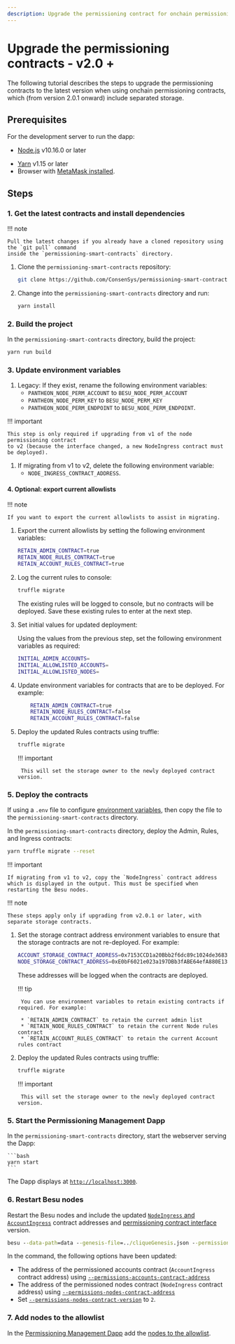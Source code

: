 ```yaml
---
description: Upgrade the permissioning contract for onchain permissioning
---
```


# Upgrade the permissioning contracts - v2.0 +

The following tutorial describes the steps to upgrade the permissioning contracts to the latest
version when using onchain permissioning contracts, which (from version 2.0.1 onward) include separated storage.

## Prerequisites

For the development server to run the dapp:

<!-- vale off -->
* [Node.js](https://nodejs.org/en/) v10.16.0 or later
<!-- vale on -->
* [Yarn](https://yarnpkg.com/en/) v1.15 or later
* Browser with [MetaMask installed](https://metamask.io/).

## Steps

### 1. Get the latest contracts and install dependencies

!!! note

    Pull the latest changes if you already have a cloned repository using the `git pull` command
    inside the `permissioning-smart-contracts` directory.

1. Clone the `permissioning-smart-contracts` repository:

    ```bash
    git clone https://github.com/ConsenSys/permissioning-smart-contracts.git
    ```

1. Change into the `permissioning-smart-contracts` directory and run:

    ```bash
    yarn install
    ```

### 2. Build the project

In the `permissioning-smart-contracts` directory, build the project:

```bash
yarn run build
```

### 3. Update environment variables

1. Legacy: If they exist, rename the following environment variables:
    * `PANTHEON_NODE_PERM_ACCOUNT` to `BESU_NODE_PERM_ACCOUNT`
    * `PANTHEON_NODE_PERM_KEY` to `BESU_NODE_PERM_KEY`
    * `PANTHEON_NODE_PERM_ENDPOINT` to `BESU_NODE_PERM_ENDPOINT`.

!!! important

    This step is only required if upgrading from v1 of the node permissioning contract
    to v2 (because the interface changed, a new NodeIngress contract must be deployed).

1. If migrating from v1 to v2, delete the following environment variable:
    * `NODE_INGRESS_CONTRACT_ADDRESS`.

#### 4. Optional: export current allowlists

!!! note

    If you want to export the current allowlists to assist in migrating.

1. Export the current allowlists by setting the following environment variables:

    ```bash
    RETAIN_ADMIN_CONTRACT=true
    RETAIN_NODE_RULES_CONTRACT=true
    RETAIN_ACCOUNT_RULES_CONTRACT=true
    ```

1. Log the current rules to console:

    ```bash
    truffle migrate
    ```

    The existing rules will be logged to console, but no contracts will be deployed. Save these existing rules to enter at the next step.

1. Set initial values for updated deployment:

    Using the values from the previous step, set the following environment variables as required:

    ```bash
    INITIAL_ADMIN_ACCOUNTS=
    INITIAL_ALLOWLISTED_ACCOUNTS=
    INITIAL_ALLOWLISTED_NODES=
    ```

1. Update environment variables for contracts that are to be deployed. For example:

    ```bash
        RETAIN_ADMIN_CONTRACT=true
        RETAIN_NODE_RULES_CONTRACT=false
        RETAIN_ACCOUNT_RULES_CONTRACT=false
    ```

1. Deploy the updated Rules contracts using truffle:

    ```bash
    truffle migrate
    ```

    !!! important

        This will set the storage owner to the newly deployed contract version.        

### 5. Deploy the contracts

If using a `.env` file to configure [environment variables](#3-update-environment-variables), then
copy the file to the `permissioning-smart-contracts` directory.

In the `permissioning-smart-contracts` directory, deploy the Admin, Rules, and Ingress
contracts:

```bash
yarn truffle migrate --reset
```

!!! important

    If migrating from v1 to v2, copy the `NodeIngress` contract address which is displayed in the output. This must be specified when restarting the Besu nodes.

!!! note

    These steps apply only if upgrading from v2.0.1 or later, with separate storage contracts.

1. Set the storage contract address environment variables to ensure that the storage contracts are not re-deployed. For example:

    ```bash
    ACCOUNT_STORAGE_CONTRACT_ADDRESS=0x7153CCD1a20Bbb2f6dc89c1024de368326EC6b4F
    NODE_STORAGE_CONTRACT_ADDRESS=0xE0bF6021e023a197DBb3fABE64efA880E13D3f4b
    ```

    These addresses will be logged when the contracts are deployed.

    !!! tip

        You can use environment variables to retain existing contracts if required. For example:

        * `RETAIN_ADMIN_CONTRACT` to retain the current admin list
        * `RETAIN_NODE_RULES_CONTRACT` to retain the current Node rules contract
        * `RETAIN_ACCOUNT_RULES_CONTRACT` to retain the current Account rules contract

1. Deploy the updated Rules contracts using truffle:

    ```bash
    truffle migrate
    ```

    !!! important

        This will set the storage owner to the newly deployed contract version.

### 5. Start the Permissioning Management Dapp

In the `permissioning-smart-contracts` directory, start the webserver serving the Dapp:

    ```bash
    yarn start
    ```

The Dapp displays at [`http://localhost:3000`](http://localhost:3000).

### 6. Restart Besu nodes

Restart the Besu nodes and include the updated [`NodeIngress` and `AccountIngress`](#4-deploy-the-contract)
contract addresses and [permissioning contract interface](../../../HowTo/Limit-Access/Specify-Perm-Version.md)
version.

```cmd
besu --data-path=data --genesis-file=../cliqueGenesis.json --permissions-accounts-contract-enabled --permissions-accounts-contract-address "0x3d49d1eF2adE060a33c6E6Aa213513A7EE9a6241" --permissions-nodes-contract-enabled  --permissions-nodes-contract-address "0x4E72770760c011647D4873f60A3CF6cDeA896CD8" --permissions-nodes-contract-version=2 --rpc-http-enabled --rpc-http-cors-origins="*" --rpc-http-api=ADMIN,ETH,NET,PERM,CLIQUE --host-allowlist="*"
```

In the command, the following options have been updated:

* The address of the permissioned accounts contract (`AccountIngress` contract address) using
    [`--permissions-accounts-contract-address`](../../../Reference/CLI/CLI-Syntax.md#permissions-accounts-contract-address)
* The address of the permissioned nodes contract (`NodeIngress` contract address) using
    [`--permissions-nodes-contract-address`](../../../Reference/CLI/CLI-Syntax.md#permissions-nodes-contract-address)
* Set [`--permissions-nodes-contract-version`](../../../Reference/CLI/CLI-Syntax.md#permissions-nodes-contract-version)
    to `2`.

### 7. Add nodes to the allowlist

In the [Permissioning Management Dapp](#5-start-the-permissioning-management-dapp)
add the [nodes to the allowlist].

<!--link-->
[nodes to the allowlist]: ../../../HowTo/Limit-Access/Updating-Permission-Lists.md#update-nodes-allowlist
